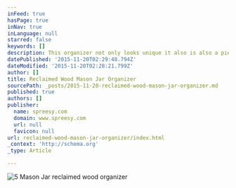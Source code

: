 ```yaml
---
inFeed: true
hasPage: true
inNav: true
inLanguage: null
starred: false
keywords: []
description: This organizer not only looks unique it also is also a piece of art displayed at your home.
datePublished: '2015-11-20T02:29:48.794Z'
dateModified: '2015-11-20T02:28:21.799Z'
author: []
title: Reclaimed Wood Mason Jar Organizer
sourcePath: _posts/2015-11-20-reclaimed-wood-mason-jar-organizer.md
published: true
authors: []
publisher:
  name: spreesy.com
  domain: www.spreesy.com
  url: null
  favicon: null
url: reclaimed-wood-mason-jar-organizer/index.html
_context: 'http://schema.org'
_type: Article

---
```

![5 Mason Jar reclaimed wood organizer](https://spreesy.s3.amazonaws.com/mckoqosz/505ad32f5638610f322819.82017961-AR_0.58226_.jpeg)